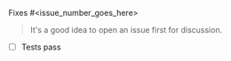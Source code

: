 Fixes #<issue_number_goes_here>

> It's a good idea to open an issue first for discussion.

- [ ] Tests pass
